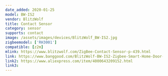 ```yaml
---
date_added: 2020-01-25
model: BW-IS2
vendor: BlitzWolf
title: Contact Sensor
category: sensor
supports: contact
image: /assets/images/devices/BlitzWolf_BW-IS2.jpg
zigbeemodel: ['RH3001']
compatible: [z2m]
mlink: https://www.blitzwolf.com/ZigBee-Contact-Sensor-p-439.html
link: https://www.banggood.com/BlitzWolf-BW-IS2-Zigbee-Smart-Home-Door-Window-Sensor-OpenClose-APP-Remote-Alarm-p-1604217.html
link2: https://www.aliexpress.com/item/4000643209152.html
link3: 
---
```



